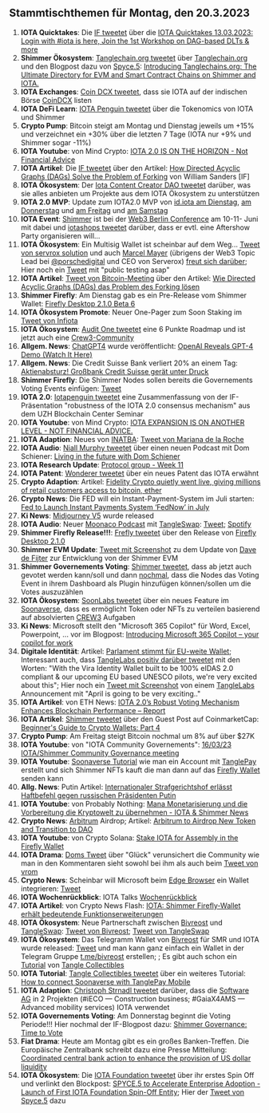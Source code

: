## Stammtischthemen für Montag, den 20.3.2023

1. **IOTA Quicktakes**: Die [IF tweetet](2023-03-20/README.md) über die [IOTA Quicktakes 13.03.2023: Login with #iota is here, Join the 1st Workshop on DAG-based DLTs & more](https://www.youtube.com/watch?v=SuQC6cWy7a0)
2. **Shimmer Ökosystem**: [Tanglechain.org tweetet](https://twitter.com/TangleChains/status/1635535969679036417?s=20) über [Tanglechain.org](https://www.tanglechains.org/?testnets=true) und den Blogpost dazu von [Spyce.5](https://twitter.com/SPYCE_5): [Introducing Tanglechains.org: The Ultimate Directory for EVM and Smart Contract Chains on Shimmer and IOTA.](https://medium.com/spyce5/introducing-tanglechains-org-2f34c5cb2450)
3. **IOTA Exchanges**: [Coin DCX tweetet](https://twitter.com/CoinDCX/status/1635271724160913409?s=20), dass sie IOTA auf der indischen Börse [CoinDCX](https://coindcx.com/) listen
4. **IOTA DeFi Learn**: [IOTA Penguin tweetet](https://twitter.com/iota_penguin/status/1635627310119256065?s=20) über die Tokenomics von IOTA und Shimmer
5. **Crypto Pump**: Bitcoin steigt am Montag und Dienstag jeweils um +15% und verzeichnet ein +30% über die letzten 7 Tage (IOTA nur +9% und Shimmer sogar -11%)
6. **IOTA Youtube**: von Mind Crypto: [IOTA 2.0 IS ON THE HORIZON - Not Financial Advice](https://www.youtube.com/watch?v=_8FdB_2Zk14)
7. **IOTA Artikel**: Die [IF tweetet](https://twitter.com/iota/status/1635641940518551553?s=20) über den Artikel: [How Directed Acyclic Graphs (DAGs) Solve the Problem of Forking](https://beincrypto.com/learn/directed-acyclic-graphs/) von William Sanders [IF]
8. **IOTA Ökosystem**: Der [Iota Content Creator DAO tweetet](https://twitter.com/IOTAcontentDAO/status/1635666391092142083?s=20) darüber, was sie alles anbieten um Projekte aus dem IOTA Ökosystem zu unterstützen
9. **IOTA 2.0 MVP**: Update zum IOTA2.0 MVP von [id.iota am Dienstag](https://twitter.com/id_iota/status/1635665965836021760?s=20), [am Donnerstag](https://twitter.com/id_iota/status/1636406722209390592?s=20) und [am Freitag](https://twitter.com/id_iota/status/1636795087937224704?s=20) und [am Samstag](https://twitter.com/id_iota/status/1637072805178273793?s=20)
10. **IOTA Event**: [Shimmer](https://twitter.com/shimmernet) ist bei der [Web3 Berlin Conference](https://berlinweb3.com/) am 10-11- Juni mit dabei und [iotashops tweetet](https://twitter.com/iotashop/status/1635652508126179329?s=20) darüber, dass er evtl. eine Aftershow Party organisieren will...
11. **IOTA Ökosystem**: Ein Multisig Wallet ist scheinbar auf dem Weg... [Tweet von servrox solution](https://twitter.com/servrox/status/1635716018889687060?s=20) und auch [Marcel Mayer](https://twitter.com/servrox1337) (übrigens der Web3 Topic Lead bei [@porschedigital](https://twitter.com/Porschedigital) und CEO von Serverox) [freut sich darüber](https://twitter.com/servrox1337/status/1635719888000909318?s=20); Hier noch ein [Tweet](https://twitter.com/servrox/status/1635717041368727588?s=20) mit "public testing asap"
12. **IOTA Artikel**: [Tweet von Bitcoin-Meeting](https://twitter.com/Bitcoin_meeting/status/1635720390130507776?s=20) über den Artikel: [Wie Directed Acyclic Graphs (DAGs) das Problem des Forking lösen](https://steemit.com/iota/@uwe69/wie-directed-acyclic-graphs-dags-das-problem-des-forking-loesen)
13. **Shimmer Firefly**: Am Dienstag gab es ein Pre-Release vom Shimmer Wallet: [Firefly Desktop 2.1.0 Beta 6](https://github.com/iotaledger/firefly/releases/tag/desktop-2.1.0-beta-6)
14. **IOTA Ökosystem Promote**: Neuer One-Pager zum Soon Staking im [Tweet von Infiota](https://twitter.com/infiota/status/1635726649911136258?s=20) 
15. **IOTA Ökosystem**: [Audit One tweetet](https://twitter.com/auditone_team/status/1611288027539673092?s=20) eine 6 Punkte Roadmap und ist jetzt auch eine [Crew3-Community](https://crew3.xyz/c/auditone/invite/iyknuS0RJo9pX7iroP0CW)
16. **Allgem. News**: [ChatGPT4](https://openai.com/research/gpt-4) wurde veröffentlicht: [OpenAI Reveals GPT-4 Demo (Watch It Here)](https://www.youtube.com/watch?v=hdhZwyf24mE)
17. **Allgem. News**: Die Credit Suisse Bank verliert 20% an einem Tag: [Aktienabsturz! Großbank Credit Suisse gerät unter Druck](https://www.blocktrainer.de/credit-suisse-unter-druck/?twitter)
18. **Shimmer Firefly**: Die Shimmer Nodes sollen bereits die Governements Voting Events einfügen: [Tweet](https://twitter.com/Vrom14286662/status/1635917323633676288?s=20)
19. **IOTA 2.0**: [Iotapenguin tweetet](https://twitter.com/iota_penguin/status/1636002789380747264?s=20) eine Zusammenfassung von der IF-Präsentation "robustness of the IOTA 2.0 consensus mechanism" aus dem UZH Blockchain Center Seminar 
20. **IOTA Youtube**: von Mind Crypto: [IOTA EXPANSION IS ON ANOTHER LEVEL - NOT FINANCIAL ADVICE.](https://www.youtube.com/watch?v=ZXIDWcRYqRI)
21. **IOTA Adaption**: Neues von [INATBA](https://twitter.com/INATBA_org): [Tweet von Mariana de la Roche](https://twitter.com/Marianadlrw/status/1636037070446624770?s=20)
22. **IOTA Audio**: [Niall Murphy tweetet](https://twitter.com/nialltweet/status/1636063150813466628?s=20) über einen neuen Podcast mit Dom Schiener: [Living in the future with Dom Schiener](https://open.spotify.com/episode/6e7AOOof5K7gPVw7z2yLlU)
23. **IOTA Research Update**: [Protocol group - Week 11](https://github.com/iotaledger/research-updates/discussions/71)
24. **IOTA Patent**: [Wonderer tweetet](https://twitter.com/Wondere12985276/status/1636090732715954176?s=20) über ein neues Patent das IOTA erwähnt
25. **Crypto Adaption**: Artikel: [Fidelity Crypto quietly went live, giving millions of retail customers access to bitcoin, ether](https://www.theblock.co/post/220298/fidelity-crypto-quietly-went-live-giving-millions-of-retail-customers-access-to-bitcoin-ether)
26. **Crypto News**: Die FED will ein Instant-Payment-System im Juli starten: [Fed to Launch Instant Payments System ‘FedNow’ in July](https://watcher.guru/news/fed-to-launch-instant-payments-system-fednow-in-july)
27. **Ki News**: [Midjourney V5](https://www.midjourney.com/showcase/recent/) wurde released
28. **IOTA Audio**: Neuer [Moonaco Podcast](https://twitter.com/MoonacoPodcast) mit [TangleSwap](https://twitter.com/TangleSwapE): [Tweet](https://twitter.com/MoonacoPodcast/status/1636325342360076289?s=20); [Spotify](https://open.spotify.com/episode/5GKFMN3UmmyiWt4GXakXZB?si=54HzG-jsROezZkVO6CG7Ow&nd=1&_branch_match_id=831471740586149876&utm_medium=sharing&_branch_referrer=H4sIAAAAAAAAA8soKSkottLXLy7IL8lMq9TLyczL1i8vKc9J8wnJSKlMAgDxAq8fIAAAAA%3D%3D)
29. **Shimmer Firefly Release!!!**: [Frefly tweetet](https://twitter.com/fireflywallet/status/1636340376028995584?s=20) über den Release von [Firefly Desktop 2.1.0](https://github.com/iotaledger/firefly/releases/tag/desktop-2.1.0)
30. **Shimmer EVM Update**: [Tweet mit Screenshot](https://twitter.com/Vrom14286662/status/1636343953707376645?s=20) zu dem Update von [Dave de Fijter](https://twitter.com/fijter) zur Entwicklung von der Shimmer EVM
31. **Shimmer Governements Voting**: [Shimmer tweetet](https://twitter.com/shimmernet/status/1636351621159587840?s=20), dass ab jetzt auch gevotet werden kann/soll und dann [nochmal](https://twitter.com/shimmernet/status/1636351636913135618?s=20), dass die Nodes das Voting Event in ihrem Dashboard als Plugin hinzufügen können/sollen um die Votes auszuzählen
32. **IOTA Ökosystem**: [SoonLabs tweetet](https://twitter.com/soon_labs/status/1636453142442442752?s=20) über ein neues Feature im [Soonaverse](https://soonaverse.com/), dass es ermöglicht Token oder NFTs zu verteilen basierend auf absolvierten [CREW3](https://crew3.xyz/) Aufgaben
33. **Ki News**: Microsoft stellt den "Microsoft 365 Copilot" für Word, Excel, Powerpoint, ... vor im  Blogpost: [Introducing Microsoft 365 Copilot – your copilot for work](https://blogs.microsoft.com/blog/2023/03/16/introducing-microsoft-365-copilot-your-copilot-for-work/)
34. **Digitale Identität**: Artikel: [Parlament stimmt für EU-weite Wallet](https://www.btc-echo.de/schlagzeilen/digitale-identitaeten-parlament-stimmt-fuer-eu-weite-wallet-161146/); Interessant auch, dass [TangleLabs positiv darüber tweetet](https://twitter.com/Tangle_Labs/status/1636697617286455296?s=20) mit den Worten: "With the Vira Identity Wallet built to be 100% eIDAS 2.0 compliant & our upcoming EU based UNESCO pilots, we're very excited about this"; Hier noch ein [Tweet mit Screenshot](https://twitter.com/Vrom14286662/status/1636986275717607424?s=20) von einem [TangleLabs](https://twitter.com/Tangle_Labs) Announcement mit "April is going to be very exciting.."
35. **IOTA Artikel**: von ETH News: [IOTA 2.0’s Robust Voting Mechanism Enhances Blockchain Performance – Report](https://www.ethnews.com/iota-2-0s-robust-voting-mechanism-enhances-blockchain-performance-report/)
36. **IOTA Artikel**: [Shimmer tweetet](https://twitter.com/shimmernet/status/1636683803786706944?s=20) über den Guest Post auf CoinmarketCap: [Beginner's Guide to Crypto Wallets: Part 4](https://coinmarketcap.com/community/articles/63f88bf22a4c367cc50e8ed4/)
37. **Crypto Pump**: Am Freitag steigt Bitcoin nochmal um 8% auf über $27K
38. **IOTA Youtube**: von "IOTA Community Governements": [16/03/23 IOTA/Shimmer Community Governance meeting](https://www.youtube.com/watch?v=uGZTDPYVN54)
39. **IOTA Youtube**: [Soonaverse Tutorial](https://www.youtube.com/watch?v=kBeeJo0QwyM) wie man ein Account mit [TanglePay](https://twitter.com/tanglepaycom) erstellt und sich Shimmer NFTs kauft die man dann auf das [Firefly Wallet](firefly.iota.org) senden kann
40. **Allg. News**: Putin Artikel: [Internationaler Strafgerichtshof erlässt Haftbefehl gegen russischen Präsidenten Putin](https://www.welt.de/politik/ausland/article244350971/Haftbefehl-gegen-Putin-Internationaler-Strafgerichtshof-ermittelt-wegen-Ukraine-Krieg.html)
41. **IOTA Youtube**: von Probably Nothing: [Mana Monetarisierung und die Vorbereitung die Kryptowelt zu übernehmen - IOTA & Shimmer News](https://www.youtube.com/watch?v=fLtRdCnj1Sk)
42. **Crypto News**: [Arbitrum](https://arbitrum.io/) Airdrop; Artikel: [Arbitrum to Airdrop New Token and Transition to DAO](https://www.coindesk.com/tech/2023/03/16/arbitrum-to-airdrop-new-token-and-transition-to-dao/)
43. **IOTA Youtube**: von Crypto Solana: [Stake IOTA for Assembly in the Firefly Wallet](https://www.youtube.com/watch?v=zI9V_71Ohjc)
44. **IOTA Drama**: [Doms Tweet](https://twitter.com/DomSchiener/status/1637024771429761024?s=20) über "Glück" verunsichert die Community wie man in den Kommentaren sieht sowohl bei ihm als auch beim [Tweet von vrom](https://twitter.com/Vrom14286662/status/1637124377165676549?s=20)
45. **Crypto News**: Scheinbar will Microsoft beim [Edge Browser](https://www.microsoft.com/de-de/edge?form=MA13FJ) ein Wallet integrieren: [Tweet](https://twitter.com/WatcherGuru/status/1637053952632971265?s=20)
46. **IOTA Wochenrückblick**: IOTA Talks [Wochenrückblick](https://www.iota-talk.com/index.php?article/272-wochenr%C3%BCckblick-vom-12-bis-18-m%C3%A4rz-2023/)
47. **IOTA Artikel**: von Crypto News Flash: [IOTA: Shimmer Firefly-Wallet erhält bedeutende Funktionserweiterungen](https://www.crypto-news-flash.com/de/iota-shimmer-firefly-wallet-erhaelt-bedeutende-funktionserweiterungen/?feed_id=13931&_unique_id=6416eabb08060)
48. **IOTA Ökosystem**: Neue Partnerschaft zwischen [Bivreost](https://twitter.com/bivreost) und [TangleSwap](https://twitter.com/TangleSwapE): [Tweet von Bivreost](https://twitter.com/bivreost); [Tweet von TangleSwap](https://twitter.com/TangleSwapE)
49. **IOTA Ökosystem**: Das Telegramm Wallet von [Bivreost](https://twitter.com/bivreost) für SMR und IOTA wurde released: [Tweet](https://twitter.com/bivreost/status/1637505395529850883?s=20) und man kann ganz einfach ein Wallet in der Telegram Gruppe [t.me/bivreost](https://t.me/bivreost) erstellen; ; Es gibt auch schon ein [Tutorial](https://www.iotatradingcards.com/tutorials/bivreost-the-telegram-wallet) von [Tangle Collectibles](https://twitter.com/IOTA_TCG)
50. **IOTA Tutorial**: [Tangle Collectibles tweetet](https://twitter.com/IOTA_TCG/status/1637127089466867713?s=20) über ein weiteres Tutorial: [How to connect Soonaverse with TanglePay Mobile](https://www.iotatradingcards.com/tutorials/soonaverse-with-tanglepay)
51. **IOTA Adaption**: [Christoph Strnadl tweetet](https://twitter.com/archimate/status/1637584933039271937?s=20) darüber, dass die [Software AG](https://twitter.com/SoftwareAG) in 2 Projekten (#iECO — Construction business; #GaiaX4AMS — Advanced mobility services) IOTA verwendet
52. **IOTA Governements Voting**: Am Donnerstag beginnt die Voting Periode!!! Hier nochmal der IF-Blogpost dazu: [Shimmer Governance: Time to Vote](https://blog.shimmer.network/vote-governance-proposals/)
53. **Fiat Drama**: Heute am Montag gibt es ein großes Banken-Treffen. Die Europäische Zentralbank schreibt dazu eine Presse Mitteilung: [Coordinated central bank action to enhance the provision of US dollar liquidity](https://www.ecb.europa.eu/press/pr/date/2023/html/ecb.pr230319_1~8d62af24ac.de.html)
54. **IOTA Ökosystem**: Die [IOTA Foundation tweetet](https://twitter.com/iota/status/1637816280144138241?s=20) über ihr erstes Spin Off und verlinkt den Blockpost: [SPYCE.5 to Accelerate Enterprise Adoption - Launch of First IOTA Foundation Spin-Off Entity](https://blog.iota.org/welcome-spyce-5/); Hier der [Tweet von Spyce.5](https://twitter.com/SPYCE_5/status/1637818939286732809?s=20) dazu






